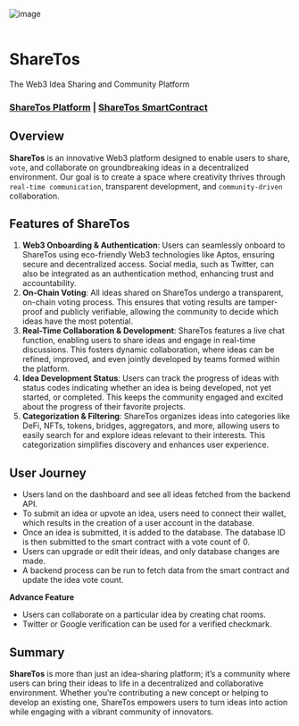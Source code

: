 ![image](https://github.com/user-attachments/assets/a76a4896-78a5-427b-966a-b6018f7b56c1)
<br></br>
# ShareTos
The Web3 Idea Sharing and Community Platform

### [ShareTos Platform](https://sharetos.vercel.app/) | [ShareTos SmartContract](https://explorer.aptoslabs.com/account/0x8ccc0aaa87309ab8c7f8c1c68e87e33732c03289a289701a3eaf75c78f283579/modules/code/sharetos?network=testnet)

## Overview
**ShareTos** is an innovative Web3 platform designed to enable users to share, `vote`, and collaborate on groundbreaking ideas in a decentralized environment. 
Our goal is to create a space where creativity thrives through `real-time communication`, transparent development, and `community-driven` collaboration.

## Features of ShareTos
1. **Web3 Onboarding & Authentication**:
   Users can seamlessly onboard to ShareTos using eco-friendly Web3 technologies like Aptos, ensuring secure and decentralized access. Social media, such as Twitter, can also be integrated as an authentication method, enhancing trust and accountability.
2. **On-Chain Voting**:
   All ideas shared on ShareTos undergo a transparent, on-chain voting process. This ensures that voting results are tamper-proof and publicly verifiable, allowing the community to decide which ideas have the most potential.
3. **Real-Time Collaboration & Development**:
   ShareTos features a live chat function, enabling users to share ideas and engage in real-time discussions. This fosters dynamic collaboration, where ideas can be refined, improved, and even jointly developed by teams formed within the platform.
4. **Idea Development Status**:
   Users can track the progress of ideas with status codes indicating whether an idea is being developed, not yet started, or completed. This keeps the community engaged and excited about the progress of their favorite projects.
5. **Categorization & Filtering**:
   ShareTos organizes ideas into categories like DeFi, NFTs, tokens, bridges, aggregators, and more, allowing users to easily search for and explore ideas relevant to their interests. This categorization simplifies discovery and enhances user experience.

## User Journey

- Users land on the dashboard and see all ideas fetched from the backend API.
- To submit an idea or upvote an idea, users need to connect their wallet, which results in the creation of a user account in the database.
- Once an idea is submitted, it is added to the database. The database ID is then submitted to the smart contract with a vote count of 0.
- Users can upgrade or edit their ideas, and only database changes are made.
- A backend process can be run to fetch data from the smart contract and update the idea vote count.

**Advance Feature**
- Users can collaborate on a particular idea by creating chat rooms.
- Twitter or Google verification can be used for a verified checkmark.

## Summary
**ShareTos** is more than just an idea-sharing platform; it’s a community where users can bring their ideas to life in a decentralized and collaborative environment. 
Whether you’re contributing a new concept or helping to develop an existing one, ShareTos empowers users to turn ideas into action while engaging with a vibrant community of innovators.
